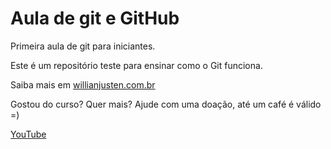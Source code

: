 # Aula de git e GitHub

Primeira aula de git para iniciantes.

Este é um repositório teste para ensinar como o Git funciona.

Saiba mais em [willianjusten.com.br](https://willianjusten.com.br)

Gostou do curso? Quer mais? Ajude com uma doação, até um café é válido =)

[YouTube](https://www.youtube.com/watch?v=5Rq0LjdxTY8)
